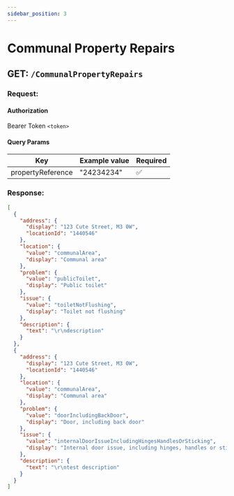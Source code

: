 ```yaml
---
sidebar_position: 3
---
```


# Communal Property Repairs

## GET: `/CommunalPropertyRepairs`

### Request:

#### Authorization

Bearer Token `<token>`

#### Query Params

| Key                     | Example value  | Required |
|-------------------------|----------------| -------- |
| propertyReference       | "24234234"     | ✅       |


### Response:

```json
[
  {
    "address": {
      "display": "123 Cute Street, M3 0W",
      "locationId": "1440546"
    },
    "location": {
      "value": "communalArea",
      "display": "Communal area"
    },
    "problem": {
      "value": "publicToilet",
      "display": "Public toilet"
    },
    "issue": {
      "value": "toiletNotFlushing",
      "display": "Toilet not flushing"
    },
    "description": {
      "text": "\r\ndescription"
    }
  },
  {
    "address": {
      "display": "123 Cute Street, M3 0W",
      "locationId": "1440546"
    },
    "location": {
      "value": "communalArea",
      "display": "Communal area"
    },
    "problem": {
      "value": "doorIncludingBackDoor",
      "display": "Door, including back door"
    },
    "issue": {
      "value": "internalDoorIssueIncludingHingesHandlesOrSticking",
      "display": "Internal door issue, including hinges, handles or sticking"
    },
    "description": {
      "text": "\r\ntest description"
    }
  }
]
```

